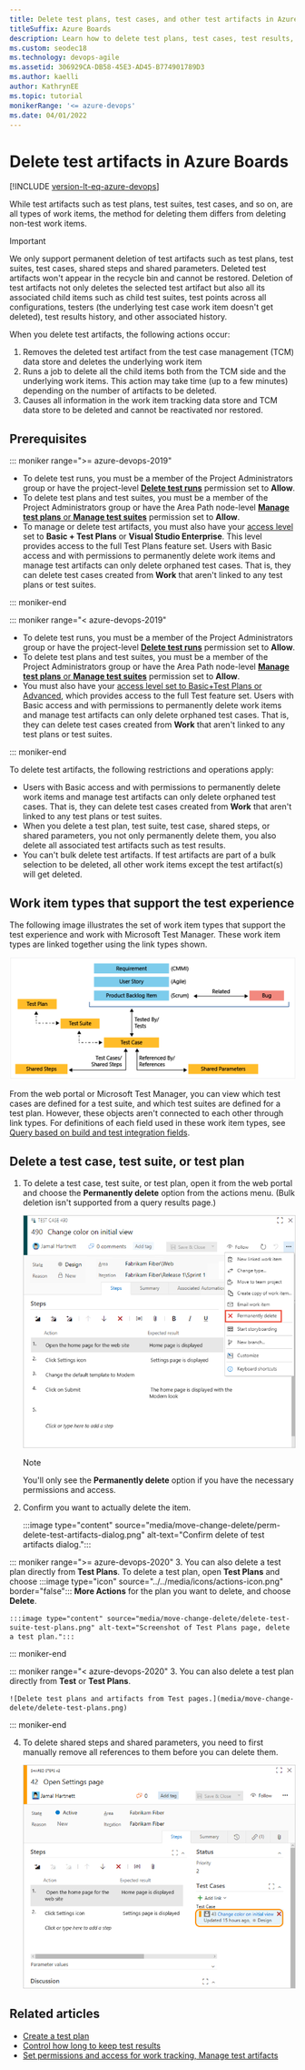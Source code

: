 ```yaml
---
title: Delete test plans, test cases, and other test artifacts in Azure Boards
titleSuffix: Azure Boards  
description: Learn how to delete test plans, test cases, test results, & other test artifacts in Azure Boards. 
ms.custom: seodec18
ms.technology: devops-agile
ms.assetid: 306929CA-DB58-45E3-AD45-B774901789D3  
ms.author: kaelli
author: KathrynEE
ms.topic: tutorial
monikerRange: '<= azure-devops'
ms.date: 04/01/2022
---
```


# Delete test artifacts in Azure Boards

[!INCLUDE [version-lt-eq-azure-devops](../../includes/version-lt-eq-azure-devops.md)]

<a id="delete-test"> </a> 

While test artifacts such as test plans, test suites, test cases, and so on, are all types of work items, the method for deleting them differs from deleting non-test work items. 

> [!IMPORTANT]  
> We only support permanent deletion of test artifacts such as test plans, test suites, test cases, shared steps and shared parameters. Deleted test artifacts won't appear in the recycle bin and cannot be restored. Deletion of test artifacts not only deletes the selected test artifact but also all its associated child items such as child test suites, test points across all configurations, testers (the underlying test case work item doesn't get deleted), test results history, and other associated history.

When you delete test artifacts, the following actions occur:

1.	Removes the deleted test artifact from the test case management (TCM) data store and deletes the underlying work item
2.	Runs a job to delete all the child items both from the TCM side and the underlying work items. This action may take time (up to a few minutes) depending on the number of artifacts to be deleted. 
3.	Causes all information in the work item tracking data store and TCM data store to be deleted and cannot be reactivated nor restored. 


## Prerequisites


::: moniker range=">= azure-devops-2019"

- To delete test runs, you must be a member of the Project Administrators group or have the project-level [**Delete test runs**](../../organizations/security/change-project-level-permissions.md) permission set to **Allow**. 
- To delete test plans and test suites, you must be a member of the Project Administrators group or have the Area Path node-level [**Manage test plans** or **Manage test suites**](../../organizations/security/set-permissions-access-work-tracking.md#manage-test-artifacts) permission set to **Allow**. 
- To manage or delete test artifacts, you must also have your [access level](../../organizations/security/access-levels.md) set to **Basic + Test Plans** or **Visual Studio Enterprise**. This level provides access to the full Test Plans feature set. Users with Basic access and with permissions to permanently delete work items and manage test artifacts can only delete orphaned test cases. That is, they can delete test cases created from **Work** that aren't linked to any test plans or test suites. 

::: moniker-end

::: moniker range="< azure-devops-2019"

- To delete test runs, you must be a member of the Project Administrators group or have the project-level [**Delete test runs**](../../organizations/security/change-project-level-permissions.md) permission set to **Allow**. 
- To delete test plans and test suites, you must be a member of the Project Administrators group or have the Area Path node-level [**Manage test plans** or **Manage test suites**](../../organizations/security/set-permissions-access-work-tracking.md#manage-test-artifacts) permission set to **Allow**. 
- You must also have your [access level set to Basic+Test Plans or Advanced](../../organizations/security/change-access-levels.md), which provides access to the full Test feature set. Users with Basic access and with permissions to permanently delete work items and manage test artifacts can only delete orphaned test cases. That is, they can delete test cases created from **Work** that aren't linked to any test plans or test suites. 

::: moniker-end


To delete test artifacts, the following restrictions and operations apply:  
- Users with Basic access and with permissions to permanently delete work items and manage test artifacts can only delete orphaned test cases. That is, they can delete test cases created from **Work** that aren't linked to any test plans or test suites.  
- When you delete a test plan, test suite, test case, shared steps, or shared parameters, you not only permanently delete them, you also delete all associated test artifacts such as test results.  
- You can't bulk delete test artifacts. If test artifacts are part of a bulk selection to be deleted, all other work items except the test artifact(s) will get deleted.

<a id="test-experience"></a>

## Work item types that support the test experience  

The following image illustrates the set of work item types that support the test experience and work with Microsoft Test Manager. These work item types are linked together using the link types shown. 

  ![Test management work item types.](../work-items/guidance/media/ALM_PT_WITS_TestExperience.png)

From the web portal or Microsoft Test Manager, you can view which test cases are defined for a test suite, 
and which test suites are defined for a test plan. 
However, these objects aren't connected to each other through link types. For definitions of each field used in these work item types, see [Query based on build and test integration fields](../queries/build-test-integration.md).


## Delete a test case, test suite, or test plan 

1. To delete a test case, test suite, or test plan, open it from the web portal and choose the **Permanently delete** option from the actions menu. (Bulk deletion isn't supported from a query results page.)     
 
	![Delete a test case and associated test artifacts from the web form.](media/move-change-delete/delete-test-artifacts-form.png)  

	> [!NOTE] 
	> You'll only see the **Permanently delete** option if you have the necessary permissions and access. 

2. Confirm you want to actually delete the item.  
  
	:::image type="content" source="media/move-change-delete/perm-delete-test-artifacts-dialog.png" alt-text="Confirm delete of test artifacts dialog.":::  

::: moniker range=">= azure-devops-2020"
3. You can also delete a test plan directly from **Test Plans**. To delete a test plan, open **Test Plans** and choose :::image type="icon" source="../../media/icons/actions-icon.png" border="false"::: **More Actions** for the plan you want to delete, and choose **Delete**. 

	:::image type="content" source="media/move-change-delete/delete-test-suite-test-plans.png" alt-text="Screenshot of Test Plans page, delete a test plan.":::  
::: moniker-end

::: moniker range="< azure-devops-2020"
3. You can also delete a test plan directly from **Test** or **Test Plans**. 

	![Delete test plans and artifacts from Test pages.](media/move-change-delete/delete-test-plans.png)  
::: moniker-end

4.	To delete shared steps and shared parameters, you need to first manually remove all references to them before you can delete them. 
	
	![Delete shared steps from form.](media/delete-test-shared-steps-remove-link.png)  

## Related articles   

- [Create a test plan](../../test/create-a-test-plan.md)
- [Control how long to keep test results](../../test/how-long-to-keep-test-results.md) 
- [Set permissions and access for work tracking, Manage test artifacts](../../organizations/security/set-permissions-access-work-tracking.md#manage-test-artifacts)

